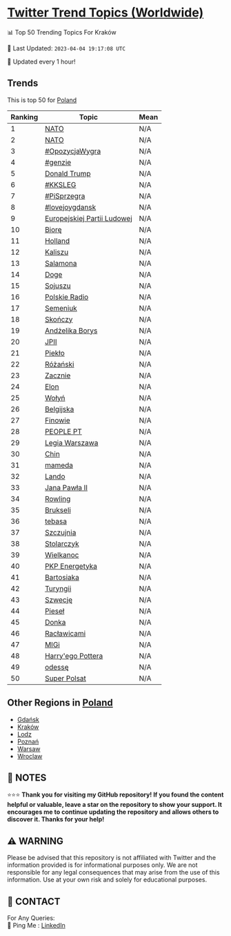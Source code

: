 [Twitter Trend Topics (Worldwide)](https://github.com/ErcinDedeoglu/Twitter-Trend-Topics)
==========


📊 Top 50 Trending Topics For Kraków

📆 Last Updated: `2023-04-04 19:17:08 UTC`

🔧 Updated every 1 hour!


## Trends

This is top 50 for [Poland](</Poland>)

| Ranking | Topic | Mean |
| ------- | ------------ | ------------ |
| 1 | [NATO](http://twitter.com/search?q=NATO) | N/A |
| 2 | [NATO](http://twitter.com/search?q=NATO) | N/A |
| 3 | [#OpozycjaWygra](http://twitter.com/search?q=%23OpozycjaWygra) | N/A |
| 4 | [#genzie](http://twitter.com/search?q=%23genzie) | N/A |
| 5 | [Donald Trump](http://twitter.com/search?q=Donald+Trump) | N/A |
| 6 | [#KKSLEG](http://twitter.com/search?q=%23KKSLEG) | N/A |
| 7 | [#PiSprzegra](http://twitter.com/search?q=%23PiSprzegra) | N/A |
| 8 | [#lovejoygdansk](http://twitter.com/search?q=%23lovejoygdansk) | N/A |
| 9 | [Europejskiej Partii Ludowej](http://twitter.com/search?q=Europejskiej+Partii+Ludowej) | N/A |
| 10 | [Biorę](http://twitter.com/search?q=Bior%c4%99) | N/A |
| 11 | [Holland](http://twitter.com/search?q=Holland) | N/A |
| 12 | [Kaliszu](http://twitter.com/search?q=Kaliszu) | N/A |
| 13 | [Salamona](http://twitter.com/search?q=Salamona) | N/A |
| 14 | [Doge](http://twitter.com/search?q=Doge) | N/A |
| 15 | [Sojuszu](http://twitter.com/search?q=Sojuszu) | N/A |
| 16 | [Polskie Radio](http://twitter.com/search?q=Polskie+Radio) | N/A |
| 17 | [Semeniuk](http://twitter.com/search?q=Semeniuk) | N/A |
| 18 | [Skończy](http://twitter.com/search?q=Sko%c5%84czy) | N/A |
| 19 | [Andżelika Borys](http://twitter.com/search?q=And%c5%bcelika+Borys) | N/A |
| 20 | [JPII](http://twitter.com/search?q=JPII) | N/A |
| 21 | [Piekło](http://twitter.com/search?q=Piek%c5%82o) | N/A |
| 22 | [Różański](http://twitter.com/search?q=R%c3%b3%c5%bca%c5%84ski) | N/A |
| 23 | [Zacznie](http://twitter.com/search?q=Zacznie) | N/A |
| 24 | [Elon](http://twitter.com/search?q=Elon) | N/A |
| 25 | [Wołyń](http://twitter.com/search?q=Wo%c5%82y%c5%84) | N/A |
| 26 | [Belgijska](http://twitter.com/search?q=Belgijska) | N/A |
| 27 | [Finowie](http://twitter.com/search?q=Finowie) | N/A |
| 28 | [PEOPLE PT](http://twitter.com/search?q=PEOPLE+PT) | N/A |
| 29 | [Legia Warszawa](http://twitter.com/search?q=Legia+Warszawa) | N/A |
| 30 | [Chin](http://twitter.com/search?q=Chin) | N/A |
| 31 | [mameda](http://twitter.com/search?q=mameda) | N/A |
| 32 | [Lando](http://twitter.com/search?q=Lando) | N/A |
| 33 | [Jana Pawła II](http://twitter.com/search?q=Jana+Paw%c5%82a+II) | N/A |
| 34 | [Rowling](http://twitter.com/search?q=Rowling) | N/A |
| 35 | [Brukseli](http://twitter.com/search?q=Brukseli) | N/A |
| 36 | [tebasa](http://twitter.com/search?q=tebasa) | N/A |
| 37 | [Szczujnia](http://twitter.com/search?q=Szczujnia) | N/A |
| 38 | [Stolarczyk](http://twitter.com/search?q=Stolarczyk) | N/A |
| 39 | [Wielkanoc](http://twitter.com/search?q=Wielkanoc) | N/A |
| 40 | [PKP Energetyka](http://twitter.com/search?q=PKP+Energetyka) | N/A |
| 41 | [Bartosiaka](http://twitter.com/search?q=Bartosiaka) | N/A |
| 42 | [Turyngii](http://twitter.com/search?q=Turyngii) | N/A |
| 43 | [Szwecję](http://twitter.com/search?q=Szwecj%c4%99) | N/A |
| 44 | [Pieseł](http://twitter.com/search?q=Piese%c5%82) | N/A |
| 45 | [Donka](http://twitter.com/search?q=Donka) | N/A |
| 46 | [Racławicami](http://twitter.com/search?q=Rac%c5%82awicami) | N/A |
| 47 | [MIGi](http://twitter.com/search?q=MIGi) | N/A |
| 48 | [Harry'ego Pottera](http://twitter.com/search?q=Harry%27ego+Pottera) | N/A |
| 49 | [odessę](http://twitter.com/search?q=odess%c4%99) | N/A |
| 50 | [Super Polsat](http://twitter.com/search?q=Super+Polsat) | N/A |



## Other Regions in [Poland](</Poland>)

* [Gdańsk](</Poland/Gdańsk.md>)
* [Kraków](</Poland/Kraków.md>)
* [Lodz](</Poland/Lodz.md>)
* [Poznań](</Poland/Poznań.md>)
* [Warsaw](</Poland/Warsaw.md>)
* [Wroclaw](</Poland/Wroclaw.md>)



## 📝 NOTES

⭐⭐⭐ **Thank you for visiting my GitHub repository! If you found the content helpful or valuable, leave a star on the repository to show your support. It encourages me to continue updating the repository and allows others to discover it. Thanks for your help!**


## ⚠️ WARNING

Please be advised that this repository is not affiliated with Twitter and the information provided is for informational purposes only. We are not responsible for any legal consequences that may arise from the use of this information. Use at your own risk and solely for educational purposes.


## 📨 CONTACT

 For Any Queries:  
            🏓 Ping Me : [LinkedIn](https://www.linkedin.com/in/ercindedeoglu/)
